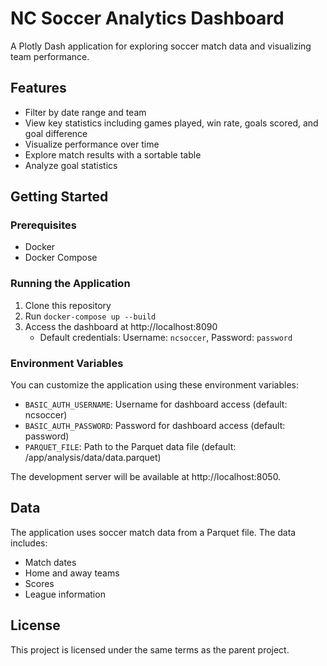 # NC Soccer Analytics Dashboard

A Plotly Dash application for exploring soccer match data and visualizing team performance.

## Features

- Filter by date range and team
- View key statistics including games played, win rate, goals scored, and goal difference
- Visualize performance over time
- Explore match results with a sortable table
- Analyze goal statistics

## Getting Started

### Prerequisites

- Docker
- Docker Compose

### Running the Application

1. Clone this repository
3. Run `docker-compose up --build`
4. Access the dashboard at http://localhost:8090
   - Default credentials: Username: `ncsoccer`, Password: `password`

### Environment Variables

You can customize the application using these environment variables:

- `BASIC_AUTH_USERNAME`: Username for dashboard access (default: ncsoccer)
- `BASIC_AUTH_PASSWORD`: Password for dashboard access (default: password)
- `PARQUET_FILE`: Path to the Parquet data file (default: /app/analysis/data/data.parquet)

The development server will be available at http://localhost:8050.

## Data

The application uses soccer match data from a Parquet file. The data includes:

- Match dates
- Home and away teams
- Scores
- League information

## License

This project is licensed under the same terms as the parent project.